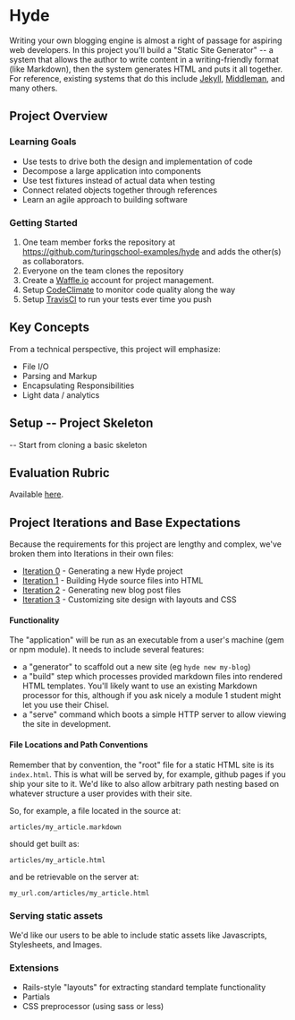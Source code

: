 # Hyde

Writing your own blogging engine is almost a right of passage for aspiring web developers. In this project you'll build a "Static Site Generator" -- a system that allows the author to write content in a writing-friendly format (like Markdown), then the system generates HTML and puts it all together. For reference, existing systems that do this include [Jekyll](https://jekyllrb.com/), [Middleman](https://middlemanapp.com/), and many others.

## Project Overview

### Learning Goals

* Use tests to drive both the design and implementation of code
* Decompose a large application into components
* Use test fixtures instead of actual data when testing
* Connect related objects together through references
* Learn an agile approach to building software

### Getting Started

1. One team member forks the repository at https://github.com/turingschool-examples/hyde and adds the other(s) as collaborators.
2. Everyone on the team clones the repository
3. Create a [Waffle.io](http://waffle.io) account for project management.
4. Setup [CodeClimate](https://codeclimate.com/) to monitor code quality along the way
5. Setup [TravisCI](https://travis-ci.org/) to run your tests ever time you push

## Key Concepts

From a technical perspective, this project will emphasize:

* File I/O
* Parsing and Markup
* Encapsulating Responsibilities
* Light data / analytics

## Setup -- Project Skeleton

-- Start from cloning a basic skeleton

## Evaluation Rubric

Available [here](rubric.markdown).

## Project Iterations and Base Expectations

Because the requirements for this project are lengthy and complex, we've broken
them into Iterations in their own files:

* [Iteration 0](iteration_0.markdown) - Generating a new Hyde project
* [Iteration 1](iteration_1.markdown) - Building Hyde source files into HTML
* [Iteration 2](iteration_2.markdown) - Generating new blog post files
* [Iteration 3](iteration_3.markdown) - Customizing site design with layouts and CSS

#### Functionality

The "application" will be run as an executable from a user's machine (gem or npm module). It needs to include several features:

* a "generator" to scaffold out a new site (eg `hyde new my-blog`)
* a "build" step which processes provided markdown files into rendered HTML templates. You'll likely want to use an existing Markdown processor for this, although if you ask nicely a module 1 student might let you use their Chisel.
* a "serve" command which boots a simple HTTP server to allow viewing the site in development.

#### File Locations and Path Conventions

Remember that by convention, the "root" file for a static HTML site is its `index.html`. This is what will be served by, for example, github pages if you ship your site to it. We'd like to also allow arbitrary path nesting based on whatever structure a user provides with their site.

So, for example, a file located in the source at:

`articles/my_article.markdown`

should get built as:

`articles/my_article.html`

and be retrievable on the server at:

`my_url.com/articles/my_article.html`

### Serving static assets

We'd like our users to be able to include static assets like Javascripts, Stylesheets, and Images.

### Extensions

* Rails-style "layouts" for extracting standard template functionality
* Partials
* CSS preprocessor (using sass or less)

